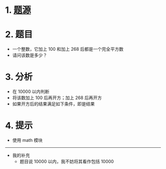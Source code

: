 # 1. [题源](https://fishc.com.cn/forum.php?mod=viewthread&tid=84683&ctid=588)


# 2. 题目

- 一个整数，它加上 100 和加上 268 后都是一个完全平方数
- 请问该数是多少？


# 3. 分析

- 在 10000 以内判断
- 将该数加上 100 后再开方；加上 268 后再开方
- 如果开方后的结果满足如下条件，即是结果


# 4. 提示

- 使用 math 模块

***

- 我的补充
	- 题目说 10000 以内，我不妨将其看作包括 10000

